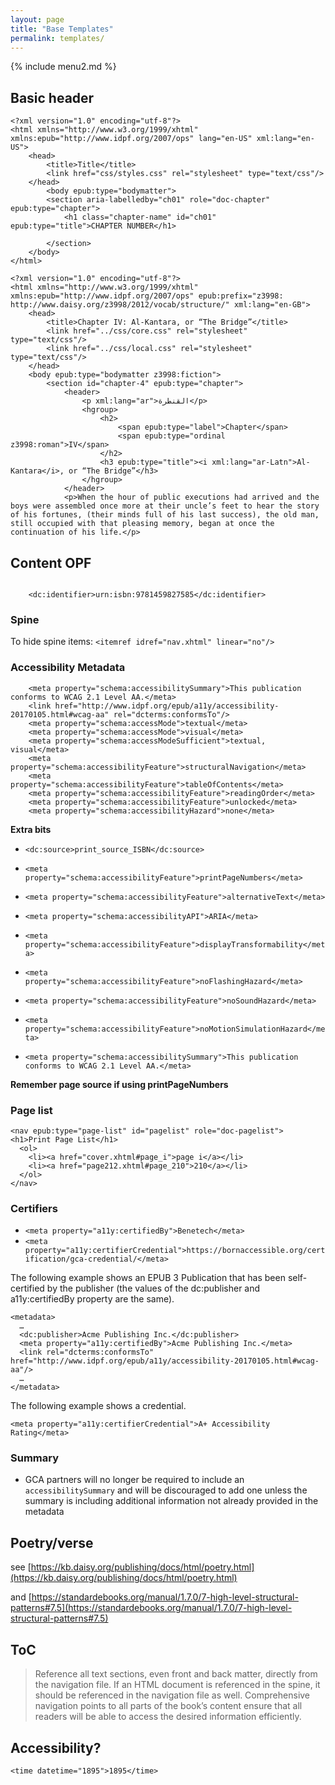 ```yaml
---
layout: page
title: "Base Templates"
permalink: templates/
---
```


{% include menu2.md %}

## Basic header
```
<?xml version="1.0" encoding="utf-8"?>
<html xmlns="http://www.w3.org/1999/xhtml" xmlns:epub="http://www.idpf.org/2007/ops" lang="en-US" xml:lang="en-US">
	<head>
		<title>Title</title>
		<link href="css/styles.css" rel="stylesheet" type="text/css"/>
	</head>
		<body epub:type="bodymatter">
		<section aria-labelledby="ch01" role="doc-chapter" epub:type="chapter">
			<h1 class="chapter-name" id="ch01" epub:type="title">CHAPTER NUMBER</h1>
		
		</section>
	</body>
</html>
```

```
<?xml version="1.0" encoding="utf-8"?>
<html xmlns="http://www.w3.org/1999/xhtml" xmlns:epub="http://www.idpf.org/2007/ops" epub:prefix="z3998: http://www.daisy.org/z3998/2012/vocab/structure/" xml:lang="en-GB">
	<head>
		<title>Chapter IV: Al-Kantara, or “The Bridge”</title>
		<link href="../css/core.css" rel="stylesheet" type="text/css"/>
		<link href="../css/local.css" rel="stylesheet" type="text/css"/>
	</head>
	<body epub:type="bodymatter z3998:fiction">
		<section id="chapter-4" epub:type="chapter">
			<header>
				<p xml:lang="ar">القنطرة</p>
				<hgroup>
					<h2>
						<span epub:type="label">Chapter</span>
						<span epub:type="ordinal z3998:roman">IV</span>
					</h2>
					<h3 epub:type="title"><i xml:lang="ar-Latn">Al-Kantara</i>, or “The Bridge”</h3>
				</hgroup>
			</header>
			<p>When the hour of public executions had arrived and the boys were assembled once more at their uncle’s feet to hear the story of his fortunes, (their minds full of his last success), the old man, still occupied with that pleasing memory, began at once the continuation of his life.</p>
```

## Content OPF
```

    <dc:identifier>urn:isbn:9781459827585</dc:identifier>
```

### Spine
To hide spine items:
`<itemref idref="nav.xhtml" linear="no"/>`



### Accessibility Metadata
```
	<meta property="schema:accessibilitySummary">This publication conforms to WCAG 2.1 Level AA.</meta>
	<link href="http://www.idpf.org/epub/a11y/accessibility-20170105.html#wcag-aa" rel="dcterms:conformsTo"/>
	<meta property="schema:accessMode">textual</meta>
	<meta property="schema:accessMode">visual</meta>
	<meta property="schema:accessModeSufficient">textual, visual</meta>
	<meta property="schema:accessibilityFeature">structuralNavigation</meta>
	<meta property="schema:accessibilityFeature">tableOfContents</meta>
	<meta property="schema:accessibilityFeature">readingOrder</meta>
	<meta property="schema:accessibilityFeature">unlocked</meta>
	<meta property="schema:accessibilityHazard">none</meta>
```
**Extra bits**

- `<dc:source>print_source_ISBN</dc:source>`
- `<meta property="schema:accessibilityFeature">printPageNumbers</meta>`

- `<meta property="schema:accessibilityFeature">alternativeText</meta>`
- `<meta property="schema:accessibilityAPI">ARIA</meta>`
- `<meta property="schema:accessibilityFeature">displayTransformability</meta>`

- `<meta property="schema:accessibilityFeature">noFlashingHazard</meta>`
- `<meta property="schema:accessibilityFeature">noSoundHazard</meta>`
- `<meta property="schema:accessibilityFeature">noMotionSimulationHazard</meta>`

- `<meta property="schema:accessibilitySummary">This publication conforms to WCAG 2.1 Level AA.</meta>`

**Remember page source if using printPageNumbers**

### Page list
```
<nav epub:type="page-list" id="pagelist" role="doc-pagelist">
<h1>Print Page List</h1>
  <ol>
    <li><a href="cover.xhtml#page_i">page i</a></li>
    <li><a href="page212.xhtml#page_210">210</a></li>
  </ol>
</nav>
```


### Certifiers
- `<meta property="a11y:certifiedBy">Benetech</meta>`
- `<meta property="a11y:certifierCredential">https://bornaccessible.org/certification/gca-credential/</meta>`

The following example shows an EPUB 3 Publication that has been self-certified by the publisher (the values of the dc:publisher and a11y:certifiedBy property are the same).
```
<metadata>
  …
  <dc:publisher>Acme Publishing Inc.</dc:publisher>
  <meta property="a11y:certifiedBy">Acme Publishing Inc.</meta>
  <link rel="dcterms:conformsTo" href="http://www.idpf.org/epub/a11y/accessibility-20170105.html#wcag-aa"/>
  …
</metadata>
```
The following example shows a credential.

`<meta property="a11y:certifierCredential">A+ Accessibility Rating</meta>`

### Summary
- GCA partners will no longer be required to include an `accessibilitySummary` and will be discouraged to add one unless the summary is including additional information not already provided in the metadata

## Poetry/verse
see [https://kb.daisy.org/publishing/docs/html/poetry.html](https://kb.daisy.org/publishing/docs/html/poetry.html)

and [https://standardebooks.org/manual/1.7.0/7-high-level-structural-patterns#7.5](https://standardebooks.org/manual/1.7.0/7-high-level-structural-patterns#7.5)

## ToC
> Reference all text sections, even front and back matter, directly from the navigation file. If an HTML document is referenced in the spine, it should be referenced in the navigation file as well. Comprehensive navigation points to all parts of the book’s content ensure that all readers will be able to access the desired information efficiently.

## Accessibility?
`<time datetime="1895">1895</time>`